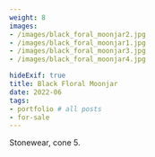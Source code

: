 ```yaml
---
weight: 8
images:
- /images/black_foral_moonjar2.jpg
- /images/black_foral_moonjar1.jpg
- /images/black_foral_moonjar3.jpg
- /images/black_foral_moonjar4.jpg

hideExif: true
title: Black Floral Moonjar
date: 2022-06
tags:
- portfolio # all posts
- for-sale
---
```


Stonewear, cone 5. 
